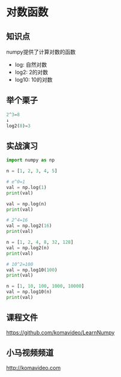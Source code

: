 对数函数
========

## 知识点

numpy提供了计算对数的函数

* log: 自然对数
* log2: 2的对数
* log10: 10的对数

## 举个栗子

```python
2^3=8
↓
log2(8)=3
```

## 实战演习

~~~python
import numpy as np

n = [1, 2, 3, 4, 5]

# e^0=1
val = np.log(1)
print(val)

val = np.log(n)
print(val)

# 2^4=16
val = np.log2(16)
print(val)

n = [1, 2, 4, 8, 32, 128]
val = np.log2(n)
print(val)

# 10^2=100
val = np.log10(100)
print(val)

n = [1, 10, 100, 1000, 10000]
val = np.log10(n)
print(val)
~~~

## 课程文件

https://github.com/komavideo/LearnNumpy

## 小马视频频道

http://komavideo.com
